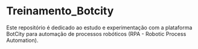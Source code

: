 # Treinamento_Botcity
Este repositório é dedicado ao estudo e experimentação com a plataforma BotCity para automação de processos robóticos (RPA - Robotic Process Automation).
